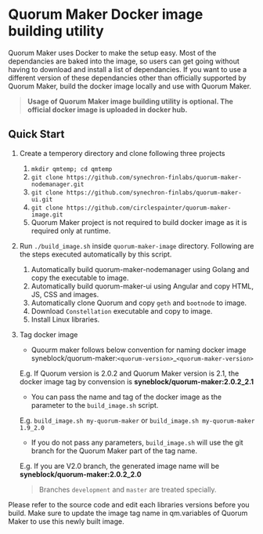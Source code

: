 # Quorum Maker Docker image building utility #

Quorum Maker uses Docker to make the setup easy. Most of the dependancies are baked into the image, so users can get going without having to download and install a list of dependancies. If you want to use a different version of these dependancies other than officially supported by Quorum Maker, build the docker image locally and use with Quorum Maker. 

> **Usage of Quorum Maker image building utility is optional. The official docker image is uploaded in docker hub.**
## Quick Start ##
1. Create a temperory directory and clone following three projects
   1. `mkdir qmtemp; cd qmtemp ` 
   1. `git clone https://github.com/synechron-finlabs/quorum-maker-nodemanager.git`
   1. `git clone https://github.com/synechron-finlabs/quorum-maker-ui.git`
   1. `git clone https://github.com/circlespainter/quorum-maker-image.git` 
   1. Quorum Maker project is not required to build docker image as it is required only at runtime. 
1. Run `./build_image.sh` inside `quorum-maker-image` directory. Following are the steps executed automatically by this script. 
   1. Automatically build quorum-maker-nodemanager using Golang and copy the executable to image.
   2. Automatically build quorum-maker-ui using Angular and copy HTML, JS, CSS and images. 
   3. Automatically clone Quorum and copy `geth` and `bootnode` to image.
   4. Download `Constellation` executable and copy to image.
   5. Install Linux libraries.
1. Tag docker image
   * Quourm maker follows below convention for naming docker image
   syneblock/quorum-maker:`<quorum-version>`_`<quorum-maker-version>`  

   E.g. If Quorum version is 2.0.2 and Quorum Maker version is 2.1, the docker image tag by convension is **syneblock/quorum-maker:2.0.2_2.1**
   
   * You can pass the name and tag of the docker image as the parameter to the `build_image.sh` script.  

   E.g. `build_image.sh my-quorum-maker` or `build_image.sh my-quorum-maker 1.9_2.0`

   * If you do not pass any parameters, `build_image.sh` will use the git branch for the Quorum Maker part of the tag name. 

   E.g. If you are V2.0 branch, the generated image name will be **syneblock/quorum-maker:2.0.2_2.0**

   > Branches `development` and `master` are treated specially.  


Please refer to the source code and edit each libraries versions before you build. Make sure to update the image tag name in qm.variables of Quorum Maker to use this newly built image.  
